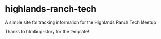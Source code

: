 # highlands-ranch-tech

A simple site for tracking information for the Highlands Ranch Tech Meetup

Thanks to html5up-story for the template!